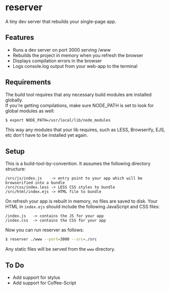reserver
========

A tiny dev server that rebuilds your single-page app.

## Features

- Runs a dev server on port 3000 serving /www
- Rebuilds the project in memory when you refresh the browser
- Displays compilation errors in the browser
- Logs console.log output from your web-app to the terminal

## Requirements

The build tool requires that any necessary build modules are installed globally.  
If you're getting compilations, make sure NODE_PATH is set to look for global modules as well:

```bash
$ export NODE_PATH=/usr/local/lib/node_modules
```

This way any modules that your lib requires, such as LESS, Browserify, EJS, etc don't have to be installed yet again.

## Setup

This is a build-tool-by-convention.  It assumes the following directory structure:

```
/src/js/index.js 	-> entry point to your app which will be browserified into a bundle
/src/css/index.less -> LESS CSS styles to bundle
/src/html/index.ejs -> HTML file to bundle
```

On refresh your app is rebuilt in memory, no files are saved to disk.
Your HTML in `index.ejs` should include the following JavaScript and CSS files:

```
/index.js 	-> contains the JS for your app
/index.css  -> contains the CSS for your app
```

Now you can run reserver as follows:

```bash
$ reserver ./www --port=3000 --src=./src
```

Any static files will be served from the `www` directory.

## To Do

- Add support for stylus
- Add support for Coffee-Script
